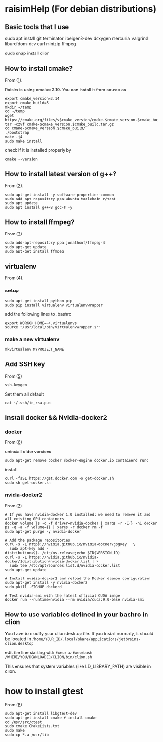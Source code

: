 # raisimHelp (For debian distributions)

## Basic tools that I use
sudo apt install git terminator libeigen3-dev doxygen mercurial valgrind liburdfdom-dev curl minizip ffmpeg

sudo snap install clion

## How to install cmake?
From ([1](https://askubuntu.com/questions/355565/how-do-i-install-the-latest-version-of-cmake-from-the-command-line/865294)).

Raisim is using cmake>3.10. You can install it from source as
```commandline
export cmake_version=3.14
export cmake_build=5
mkdir ~/temp
cd ~/temp
wget https://cmake.org/files/v$cmake_version/cmake-$cmake_version.$cmake_build.tar.gz
tar -xzvf cmake-$cmake_version.$cmake_build.tar.gz
cd cmake-$cmake_version.$cmake_build/
./bootstrap
make -j4
sudo make install
```

check if it is installed properly by
```
cmake --version
```

## How to install latest version of g++?
From ([2](https://gist.github.com/jlblancoc/99521194aba975286c80f93e47966dc5)).

```commandline
sudo apt-get install -y software-properties-common
sudo add-apt-repository ppa:ubuntu-toolchain-r/test
sudo apt update
sudo apt install g++-8 gcc-8 -y
```

## How to install ffmpeg?
From ([3](https://tecadmin.net/install-ffmpeg-on-linux/)).
```
sudo add-apt-repository ppa:jonathonf/ffmpeg-4
sudo apt-get update
sudo apt-get install ffmpeg
```

## virtualenv
From ([4](https://medium.com/@aaditya.chhabra/virtualenv-with-virtualenvwrapper-on-ubuntu-34850ab9e765)).
### setup
```
sudo apt-get install python-pip
sudo pip install virtualenv virtualenvwrapper
```
add the following lines to .bashrc
```
export WORKON_HOME=~/.virtualenvs
source "/usr/local/bin/virtualenvwrapper.sh"
```

### make a new virtualenv
```
mkvirtualenv MYPROJECT_NAME
```
## Add SSH key
From ([5](https://confluence.atlassian.com/bitbucket/set-up-an-ssh-key-728138079.html))
```
ssh-keygen
```
Set them all default

```
cat ~/.ssh/id_rsa.pub
```

## Install docker && Nvidia-docker2
### docker
From ([6](https://docs.docker.com/install/linux/docker-ce/debian/))

uninstall older versions
```
sudo apt-get remove docker docker-engine docker.io containerd runc
```
 
 install
 ```
curl -fsSL https://get.docker.com -o get-docker.sh
sudo sh get-docker.sh
 ```
 
### nvidia-docker2
From ([7](https://github.com/NVIDIA/nvidia-docker))

```
# If you have nvidia-docker 1.0 installed: we need to remove it and all existing GPU containers
docker volume ls -q -f driver=nvidia-docker | xargs -r -I{} -n1 docker ps -q -a -f volume={} | xargs -r docker rm -f
sudo apt-get purge -y nvidia-docker

# Add the package repositories
curl -s -L https://nvidia.github.io/nvidia-docker/gpgkey | \
  sudo apt-key add -
distribution=$(. /etc/os-release;echo $ID$VERSION_ID)
curl -s -L https://nvidia.github.io/nvidia-docker/$distribution/nvidia-docker.list | \
  sudo tee /etc/apt/sources.list.d/nvidia-docker.list
sudo apt-get update

# Install nvidia-docker2 and reload the Docker daemon configuration
sudo apt-get install -y nvidia-docker2
sudo pkill -SIGHUP dockerd

# Test nvidia-smi with the latest official CUDA image
docker run --runtime=nvidia --rm nvidia/cuda:9.0-base nvidia-smi
```

## How to use variables defined in your bashrc in clion
You have to modify your clion.desktop file. If you install normally, it should be located in 
```/home/YOUR_ID/.local/share/applications/jetbrains-clion.desktop ```

edit the line starting with ```Exec=``` to ```Exec=bash /WHERE/YOU/DOWNLOADED/CLION/bin/clion.sh```

This ensures that system variables (like LD_LIBRARY_PATH) are visible in clion.

# how to install gtest
From ([8](https://www.eriksmistad.no/getting-started-with-google-test-on-ubuntu/))

```
sudo apt-get install libgtest-dev
sudo apt-get install cmake # install cmake
cd /usr/src/gtest
sudo cmake CMakeLists.txt
sudo make
sudo cp *.a /usr/lib
```
